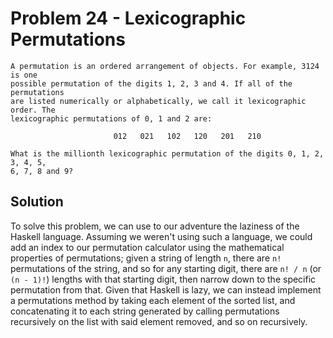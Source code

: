 # Problem 24 - Lexicographic Permutations

```
A permutation is an ordered arrangement of objects. For example, 3124 is one
possible permutation of the digits 1, 2, 3 and 4. If all of the permutations
are listed numerically or alphabetically, we call it lexicographic order. The
lexicographic permutations of 0, 1 and 2 are:

                       012   021   102   120   201   210

What is the millionth lexicographic permutation of the digits 0, 1, 2, 3, 4, 5,
6, 7, 8 and 9?
```

## Solution

To solve this problem, we can use to our adventure the laziness of the Haskell
language.  Assuming we weren't using such a language, we could add an index to
our permutation calculator using the mathematical properties of permutations;
given a string of length `n`, there are `n!` permutations of the string, and
so for any starting digit, there are `n! / n` (or `(n - 1)!`) lengths with that
starting digit, then narrow down to the specific permutation from that.  Given
that Haskell is lazy, we can instead implement a permutations method by taking
each element of the sorted list, and concatenating it to each string generated
by calling permutations recursively on the list with said element removed, and
so on recursively.
